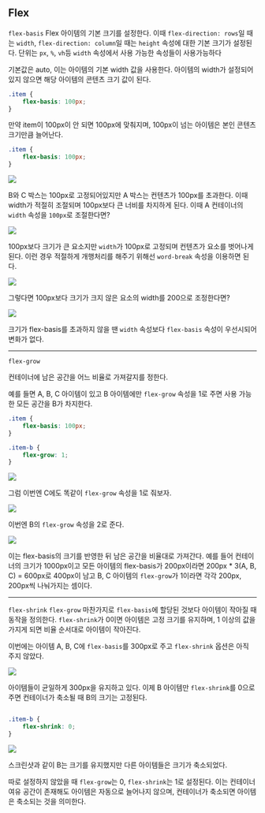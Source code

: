## Flex

`flex-basis`
Flex 아이템의 기본 크기를 설정한다. 이때 `flex-direction: rows`일 때는 `width`, `flex-direction: column`일 때는 `height` 속성에 대한 기본 크기가 설정된다. 단위는 `px`, `%`, `vh`등 `width` 속성에서 사용 가능한 속성들이 사용가능하다

기본값은 auto, 이는 아이템의 기본 width 값을 사용한다. 아이템의 width가 설정되어있지 않으면 해당 아이템의 콘텐츠 크기 값이 된다.

```css
.item {
	flex-basis: 100px;
}
```

만약 item이 100px이 안 되면 100px에 맞춰지며, 100px이 넘는 아이템은 본인 콘텐츠 크기만큼 늘어난다.

```css
.item {
	flex-basis: 100px;
}
```

![](https://i.imgur.com/rEyuege.png)



B와 C 박스는 100px로 고정되어있지만 A 박스는 컨텐츠가 100px를 초과한다. 이때 width가 적절히 조절되며 100px보다 큰 너비를 차지하게 된다. 이때 A 컨테이너의 `width` 속성을 `100px`로 조절한다면?

![](https://i.imgur.com/lN7MjCx.png)

100px보다 크기가 큰 요소지만 `width`가 100px로 고정되며 컨텐츠가 요소를 벗어나게 된다. 이런 경우 적절하게 개행처리를 해주기 위해선 `word-break` 속성을 이용하면 된다.

![](https://i.imgur.com/o12UOJN.png)


그렇다면 100px보다 크기가 크지 않은 요소의 width를 200으로 조정한다면?

![](https://i.imgur.com/rEyuege.png)

크기가 flex-basis를 초과하지 않을 땐 `width` 속성보다 `flex-basis` 속성이 우선시되어 변화가 없다.


---

`flex-grow`

컨테이너에 남은 공간을 어느 비율로 가져갈지를 정한다.

예를 들면 A, B, C 아이템이 있고 B 아이템에만 `flex-grow` 속성을 1로 주면 사용 가능한 모든 공간을 B가 차지한다.

```css
.item {
	flex-basis: 100px;
}

.item-b {
	flex-grow: 1;
}
```

![](https://i.imgur.com/Nm0Kcj2.png)

그럼 이번엔 C에도 똑같이 `flex-grow` 속성을 1로 줘보자.

![](https://i.imgur.com/VMRX1wn.png)

이번엔 B의 `flex-grow` 속성을 2로 준다.

![](https://i.imgur.com/2Wyby0c.png)

이는 flex-basis의 크기를 반영한 뒤 남은 공간을 비율대로 가져간다. 예를 들어 컨테이너의 크기가 1000px이고 모든 아이템의 flex-basis가 200px이라면 200px * 3(A, B, C) = 600px로 400px이 남고 B, C 아이템의 `flex-grow`가 1이라면 각각 200px, 200px씩 나눠가지는 셈이다.

---

`flex-shrink`
`flex-grow` 마찬가지로 `flex-basis`에 할당된 것보다 아이템이 작아질 때 동작을 정의한다. `flex-shrink`가 0이면 아이템은 고정 크기를 유지하며, 1 이상의 값을 가지게 되면 비율 순서대로 아이템이 작아진다.

이번에는 아이템 A, B, C에 `flex-basis`를 300px로 주고 `flex-shrink` 옵션은 아직 주지 않았다.

![](https://i.imgur.com/pYNEagc.png)

아이템들이 균일하게 300px을 유지하고 있다. 이제 B 아이템만 `flex-shrink`를 0으로 주면 컨테이너가 축소될 때 B의 크기는 고정된다.

```css

.item-b {
	flex-shrink: 0;
}
```

![](https://i.imgur.com/vduSLxw.png)

스크린샷과 같이 B는 크기를 유지했지만 다른 아이템들은 크기가 축소되었다.

따로 설정하지 않았을 때 `flex-grow`는 0, `flex-shrink`는 1로 설정된다. 이는 컨테이너 여유 공간이 존재해도 아이템은 자동으로 늘어나지 않으며, 컨테이너가 축소되면 아이템은 축소되는 것을 의미한다.